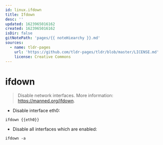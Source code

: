 ```yaml
---
id: linux.ifdown
title: Ifdown
desc: ''
updated: 1623965016162
created: 1623965016162
isDir: false
gitNotePath: 'pages/{{ noteHiearchy }}.md'
sources:
  - name: tldr-pages
    url: 'https://github.com/tldr-pages/tldr/blob/master/LICENSE.md'
    license: Creative Commons
---
```

# ifdown

> Disable network interfaces.
> More information: <https://manned.org/ifdown>.

- Disable interface eth0:

`ifdown {{eth0}}`

- Disable all interfaces which are enabled:

`ifdown -a`

